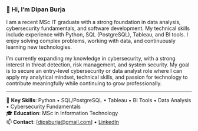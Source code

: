 ### 👋 Hi, I’m Dipan Burja

I am a recent MSc IT graduate with a strong foundation in data analysis, cybersecurity fundamentals, and software development. My technical skills include experience with Python, SQL (PostgreSQL), Tableau, and BI tools. I enjoy solving complex problems, working with data, and continuously learning new technologies.

I’m currently expanding my knowledge in cybersecurity, with a strong interest in threat detection, risk management, and system security. My goal is to secure an entry-level cybersecurity or data analyst role where I can apply my analytical mindset, technical skills, and passion for technology to contribute meaningfully while continuing to grow professionally.

---

📌 **Key Skills**: Python • SQL/PostgreSQL • Tableau • BI Tools • Data Analysis • Cybersecurity Fundamentals  
🎓 **Education**: MSc in Information Technology  
📫 **Contact**: [dipsburja@gmail.com] • [LinkedIn](https://www.linkedin.com/in/dipan-burja-976340132/)
